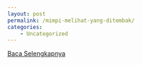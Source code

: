 ```yaml
---
layout: post
permalink: /mimpi-melihat-yang-ditembak/
categories:
    - Uncategorized
---
```


[Baca Selengkapnya](/10)